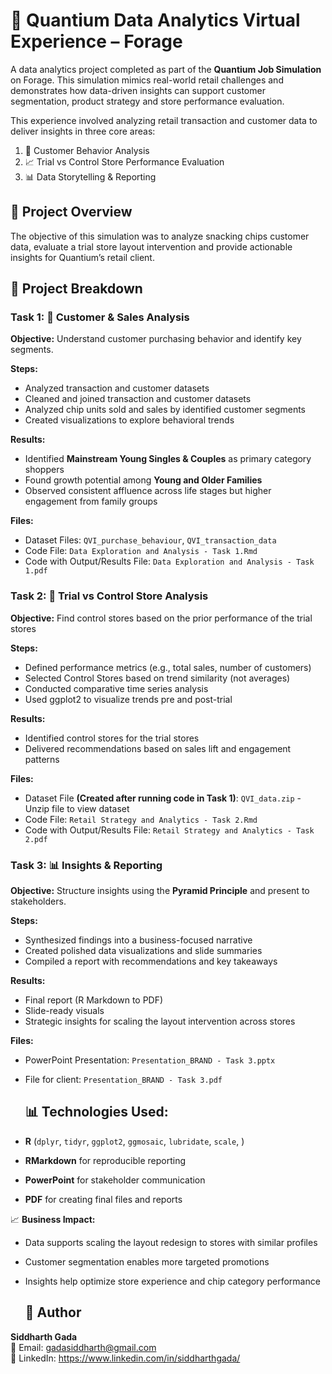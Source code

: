# 🧠 Quantium Data Analytics Virtual Experience – Forage
A data analytics project completed as part of the **Quantium Job Simulation** on Forage. This simulation mimics real-world retail challenges and demonstrates how data-driven insights can support customer segmentation, product strategy and store performance evaluation.

This experience involved analyzing retail transaction and customer data to deliver insights in three core areas:
1. 🧾 Customer Behavior Analysis
2. 📈 Trial vs Control Store Performance Evaluation
3. 📊 Data Storytelling & Reporting

## 📌 Project Overview
The objective of this simulation was to analyze snacking chips customer data, evaluate a trial store layout intervention and provide actionable insights for Quantium’s retail client.

## 📂 Project Breakdown

### Task 1: 🧾 Customer & Sales Analysis

**Objective:** Understand customer purchasing behavior and identify key segments.

**Steps:**
- Analyzed transaction and customer datasets
- Cleaned and joined transaction and customer datasets
- Analyzed chip units sold and sales by identified customer segments 
- Created visualizations to explore behavioral trends

**Results:**
- Identified **Mainstream Young Singles & Couples** as primary category shoppers
- Found growth potential among **Young and Older Families**
- Observed consistent affluence across life stages but higher engagement from family groups

**Files:**
- Dataset Files: `QVI_purchase_behaviour`, `QVI_transaction_data`
- Code File: `Data Exploration and Analysis - Task 1.Rmd`
- Code with Output/Results File: `Data Exploration and Analysis - Task 1.pdf`
  
### Task 2: 🧪 Trial vs Control Store Analysis

**Objective:** Find control stores based on the prior performance of the trial stores

**Steps:**
- Defined performance metrics (e.g., total sales, number of customers)
- Selected Control Stores based on trend similarity (not averages)
- Conducted comparative time series analysis
- Used ggplot2 to visualize trends pre and post-trial

**Results:**
- Identified control stores for the trial stores
- Delivered recommendations based on sales lift and engagement patterns

**Files:**
- Dataset File **(Created after running code in Task 1)**: `QVI_data.zip` - Unzip file to view dataset
- Code File: `Retail Strategy and Analytics - Task 2.Rmd`
- Code with Output/Results File: `Retail Strategy and Analytics - Task 2.pdf`
  
### Task 3: 📊 Insights & Reporting

**Objective:** Structure insights using the **Pyramid Principle** and present to stakeholders.

**Steps:**
- Synthesized findings into a business-focused narrative
- Created polished data visualizations and slide summaries
- Compiled a report with recommendations and key takeaways

**Results:**
- Final report (R Markdown to PDF)
- Slide-ready visuals
- Strategic insights for scaling the layout intervention across stores

**Files:**
- PowerPoint Presentation: `Presentation_BRAND - Task 3.pptx`
- File for client: `Presentation_BRAND - Task 3.pdf`
  
  ## 📊 Technologies Used:

- **R** (`dplyr`, `tidyr`, `ggplot2`, `ggmosaic`, `lubridate`, `scale`, )
- **RMarkdown** for reproducible reporting
- **PowerPoint** for stakeholder communication
- **PDF** for creating final files and reports

📈 **Business Impact:**
- Data supports scaling the layout redesign to stores with similar profiles  
- Customer segmentation enables more targeted promotions  
- Insights help optimize store experience and chip category performance

  ## 👤 Author

**Siddharth Gada**  
📧 Email: gadasiddharth@gmail.com <br>
🔗 LinkedIn: https://www.linkedin.com/in/siddharthgada/
